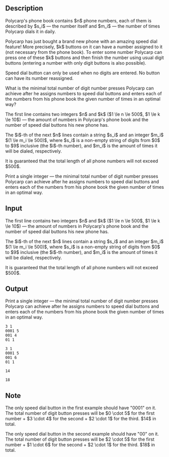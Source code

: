 ## Description

<div><p>Polycarp's phone book contains $n$ phone numbers, each of them is described by $s_i$ — the number itself and $m_i$ — the number of times Polycarp dials it in daily.</p><p>Polycarp has just bought a brand new phone with an amazing <span class="tex-font-style-it">speed dial</span> feature! More precisely, $k$ buttons on it can have a number assigned to it (not necessary from the phone book). To enter some number Polycarp can press one of these $k$ buttons and then finish the number using usual digit buttons (entering a number with only digit buttons is also possible).</p><p><span class="tex-font-style-it">Speed dial</span> button can only be used when no digits are entered. No button can have its number reassigned.</p><p>What is the minimal total number of <span class="tex-font-style-bf">digit number presses</span> Polycarp can achieve after he assigns numbers to <span class="tex-font-style-it">speed dial</span> buttons and enters each of the numbers from his phone book the given number of times in an optimal way?</p></div><div class="input-specification"><p>The first line contains two integers $n$ and $k$ ($1 \le n \le 500$, $1 \le k \le 10$) — the amount of numbers in Polycarp's phone book and the number of <span class="tex-font-style-it">speed dial</span> buttons his new phone has.</p><p>The $i$-th of the next $n$ lines contain a string $s_i$ and an integer $m_i$ $(1 \le m_i \le 500)$, where $s_i$ is a non-empty string of digits from $0$ to $9$ inclusive (the $i$-th number), and $m_i$ is the amount of times it will be dialed, respectively.</p><p>It is guaranteed that the total length of all phone numbers will not exceed $500$.</p></div><div class="output-specification"><p>Print a single integer — the minimal total number of <span class="tex-font-style-bf">digit number presses</span> Polycarp can achieve after he assigns numbers to <span class="tex-font-style-it">speed dial</span> buttons and enters each of the numbers from his phone book the given number of times in an optimal way.</p></div>

## Input

<p>The first line contains two integers $n$ and $k$ ($1 \le n \le 500$, $1 \le k \le 10$) — the amount of numbers in Polycarp's phone book and the number of <span class="tex-font-style-it">speed dial</span> buttons his new phone has.</p><p>The $i$-th of the next $n$ lines contain a string $s_i$ and an integer $m_i$ $(1 \le m_i \le 500)$, where $s_i$ is a non-empty string of digits from $0$ to $9$ inclusive (the $i$-th number), and $m_i$ is the amount of times it will be dialed, respectively.</p><p>It is guaranteed that the total length of all phone numbers will not exceed $500$.</p>

## Output

<p>Print a single integer — the minimal total number of <span class="tex-font-style-bf">digit number presses</span> Polycarp can achieve after he assigns numbers to <span class="tex-font-style-it">speed dial</span> buttons and enters each of the numbers from his phone book the given number of times in an optimal way.</p>





```input1
3 1
0001 5
001 4
01 1
```




```input2
3 1
0001 5
001 6
01 1
```




```output1
14
```




```output2
18
```



## Note

<p>The only <span class="tex-font-style-it">speed dial</span> button in the first example should have "<span class="tex-font-style-tt">0001</span>" on it. The total number of digit button presses will be $0 \cdot 5$ for the first number + $3 \cdot 4$ for the second + $2 \cdot 1$ for the third. $14$ in total.</p><p>The only <span class="tex-font-style-it">speed dial</span> button in the second example should have "<span class="tex-font-style-tt">00</span>" on it. The total number of digit button presses will be $2 \cdot 5$ for the first number + $1 \cdot 6$ for the second + $2 \cdot 1$ for the third. $18$ in total.</p>
